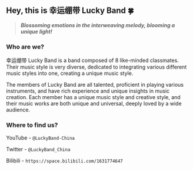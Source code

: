 ## Hey, this is 幸运绷带 Lucky Band 🍀

> ***Blossoming emotions in the interweaving melody, blooming a unique light!***

### **Who are we?** 

幸运绷带 Lucky Band is a band composed of 8 like-minded classmates. Their music style is very diverse, dedicated to integrating various different music styles into one, creating a unique music style. 

The members of Lucky Band are all talented, proficient in playing various instruments, and have rich experience and unique insights in music creation. Each member has a unique music style and creative style, and their music works are both unique and universal, deeply loved by a wide audience. 

### Where to find us? 

YouTube - ﻿`@LuckyBand-China`

Twitter - ﻿`@LuckyBand_China `

Bilibili - ﻿`https://space.bilibili.com/1631774647`
